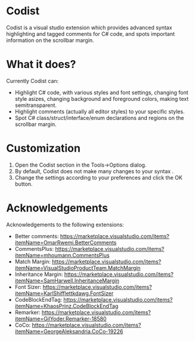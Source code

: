 # Codist
Codist is a visual studio extension which provides advanced syntax highlighting and tagged comments for C# code, and spots important information on the scrollbar margin.

# What it does?
Currently Codist can:
* Highlight C# code, with various styles and font settings, changing font style asizes, changing background and foreground colors, making text semitransparent.
* Highlight comments (actually all editor styles) to your specific styles.
* Spot C# class/struct/interface/enum declarations and regions on the scrollbar margin.

# Customization
1. Open the Codist section in the Tools->Options dialog.
1. By default, Codist does not make many changes to your syntax   .
1. Change the settings according to your preferences and click the OK button.

# Acknowledgements
Acknowledgements to the following extensions:
* Better comments: https://marketplace.visualstudio.com/items?itemName=OmarRwemi.BetterComments
* CommentsPlus: https://marketplace.visualstudio.com/items?itemName=mhoumann.CommentsPlus
* Match Margin: https://marketplace.visualstudio.com/items?itemName=VisualStudioProductTeam.MatchMargin
* Inheritance Margin: https://marketplace.visualstudio.com/items?itemName=SamHarwell.InheritanceMargin
* Font Sizer: https://marketplace.visualstudio.com/items?itemName=KarlShifflettkdawg.FontSizer
* CodeBlockEndTag: https://marketplace.visualstudio.com/items?itemName=KhaosPrinz.CodeBlockEndTag
* Remarker: https://marketplace.visualstudio.com/items?itemName=GilYoder.Remarker-18580
* CoCo: https://marketplace.visualstudio.com/items?itemName=GeorgeAleksandria.CoCo-19226